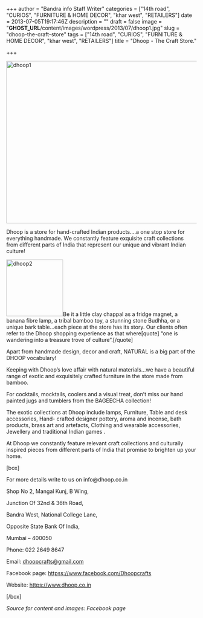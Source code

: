 +++
author = "Bandra info Staff Writer"
categories = ["14th road", "CURIOS", "FURNITURE &amp; HOME DECOR", "khar west", "RETAILERS"]
date = 2013-07-05T19:17:46Z
description = ""
draft = false
image = "__GHOST_URL__/content/images/wordpress/2013/07/dhoop1.jpg"
slug = "dhoop-the-craft-store"
tags = ["14th road", "CURIOS", "FURNITURE &amp; HOME DECOR", "khar west", "RETAILERS"]
title = "Dhoop  - The Craft Store."

+++


<p><a href="https://i2.wp.com/bandra.info/wp-content/uploads/2013/07/dhoop1.jpg?ssl=1"><img loading="lazy" class="size-full wp-image-3360 aligncenter" src="https://i2.wp.com/bandra.info/wp-content/uploads/2013/07/dhoop1.jpg?resize=601%2C430&#038;ssl=1" alt="dhoop1" width="601" height="430" srcset="https://i2.wp.com/bandra.info/wp-content/uploads/2013/07/dhoop1.jpg?w=601&amp;ssl=1 601w, https://i2.wp.com/bandra.info/wp-content/uploads/2013/07/dhoop1.jpg?resize=300%2C214&amp;ssl=1 300w" sizes="(max-width: 601px) 100vw, 601px" data-recalc-dims="1" /></a></p>
<p>Dhoop is a store for hand-crafted Indian products&#8230;.a one stop store for everything handmade. We constantly feature exquisite craft collections from different parts of India that represent our unique and vibrant Indian culture!</p>
<p><a href="https://i1.wp.com/bandra.info/wp-content/uploads/2013/07/dhoop2.jpg?ssl=1"><img loading="lazy" class="size-thumbnail wp-image-3359 alignleft" src="https://i1.wp.com/bandra.info/wp-content/uploads/2013/07/dhoop2.jpg?resize=150%2C150&#038;ssl=1" alt="dhoop2" width="150" height="150" srcset="https://i1.wp.com/bandra.info/wp-content/uploads/2013/07/dhoop2.jpg?resize=150%2C150&amp;ssl=1 150w, https://i1.wp.com/bandra.info/wp-content/uploads/2013/07/dhoop2.jpg?zoom=2&amp;resize=150%2C150&amp;ssl=1 300w, https://i1.wp.com/bandra.info/wp-content/uploads/2013/07/dhoop2.jpg?zoom=3&amp;resize=150%2C150&amp;ssl=1 450w" sizes="(max-width: 150px) 100vw, 150px" data-recalc-dims="1" /></a>Be it a little clay chappal as a fridge magnet, a banana fibre lamp, a tribal bamboo toy, a stunning stone Budhha, or a unique bark table…each piece at the store has its story. Our clients often refer to the Dhoop shopping experience as that where[quote] “one is wandering into a treasure trove of culture”.[/quote]</p>
<p>Apart from handmade design, decor and craft, NATURAL is a big part of the DHOOP vocabulary!</p>
<p>Keeping with Dhoop&#8217;s love affair with natural materials&#8230;we have a beautiful range of exotic and exquisitely crafted furniture in the store made from bamboo.</p>
<p>For cocktails, mocktails, coolers and a visual treat, don&#8217;t miss our hand painted jugs and tumblers from the BAGEECHA collection!</p>
<p>The exotic collections at Dhoop include lamps, Furniture, Table and desk accessories, Hand- crafted designer pottery, aroma and incense, bath products, brass art and artefacts, Clothing and wearable accessories, Jewellery and traditional Indian games .</p>
<p>At Dhoop we constantly feature relevant craft collections and culturally inspired pieces from different parts of India that promise to brighten up your home.</p>
<p>[box]</p>
<p>For more details write to us on info@dhoop.co.in</p>
<p>Shop No 2, Mangal Kunj, B Wing,</p>
<p>Junction Of 32nd &amp; 36th Road,</p>
<p>Bandra West, National College Lane,</p>
<p>Opposite State Bank Of India,</p>
<p>Mumbai &#8211; 400050</p>
<p>Phone: 022 2649 8647</p>
<p>Email: <a href="mailto:dhoopcrafts@gmail.com">dhoopcrafts@gmail.com</a></p>
<p>Facebook page: <a href="httpss://www.facebook.com/Dhoopcrafts">httpss://www.facebook.com/Dhoopcrafts</a></p>
<p>Website: <a href="https://www.dhoop.co.in">https://www.dhoop.co.in</a></p>
<p>[/box]</p>
<p><em>Source for content and images: Facebook page</em></p>
<p>&nbsp;</p>



